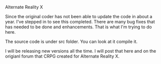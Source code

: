 Alternate Reality X

Since the original coder has not been able to update the code in about a year.  I've stepped in to see this completed.  There are many bug fixes that has needed to be done and enhancements.  That is what I'm trying to do here.

The source code is under src folder.  You can look at it compile it.  

I will be releasing new versions all the time.  I will post that here and on the origianl forum that CRPG created for Alternate Reality X.


